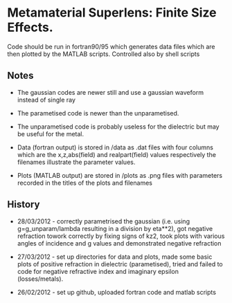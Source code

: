 Metamaterial Superlens: Finite Size Effects.
===============================================
Code should be run in fortran90/95 which generates data files which are then plotted by the MATLAB scripts.
Controlled also by shell scripts

Notes
--------
* The gaussian codes are newer still and use a gaussian waveform instead of single ray
* The parametised code is newer than the unparametised.
* The unparametised code is probably useless for the dielectric but may be useful for the metal.

* Data (fortran output) is stored in /data as .dat files with four columns which are the x,z,abs(field) and realpart(field) values respectively the filenames illustrate the parameter values.

* Plots (MATLAB output) are stored in /plots as .png files with parameters recorded in the titles of the plots and filenames


History
--------

* 28/03/2012 - correctly parametrised the gaussian (i.e. using g=g_unparam/lambda resulting in a division by eta**2), got negative refraction towork correctly by fixing signs of kz2, took plots with various angles of incidence and g values and demonstrated negative refraction 

* 27/03/2012 - set up directories for data and plots, made some basic plots of positive refraction in dielectric (parametised), tried and failed to code for negative refractive index and imaginary epsilon (losses/metals).

* 26/02/2012 - set up github, uploaded fortran code and matlab scripts
